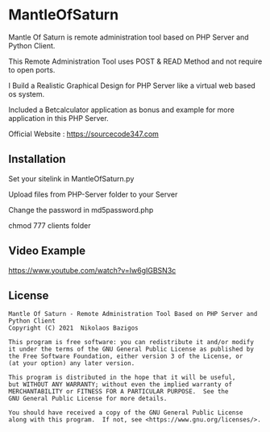 # MantleOfSaturn
Mantle Of Saturn is remote administration tool based on PHP Server and Python Client.

This Remote Administration Tool uses POST & READ Method and not require to open ports.

I Build a Realistic Graphical Design for PHP Server like a virtual web based os system.

Included a Betcalculator application as bonus and example for more application in this PHP Server.

Official Website : https://sourcecode347.com

## Installation ##
Set your sitelink in MantleOfSaturn.py

Upload files from PHP-Server folder to your Server

Change the password in md5password.php

chmod 777 clients folder

## Video Example ##
https://www.youtube.com/watch?v=Iw6gIGBSN3c

## License ##

    Mantle Of Saturn - Remote Administration Tool Based on PHP Server and Python Client
    Copyright (C) 2021  Nikolaos Bazigos

    This program is free software: you can redistribute it and/or modify
    it under the terms of the GNU General Public License as published by
    the Free Software Foundation, either version 3 of the License, or
    (at your option) any later version.

    This program is distributed in the hope that it will be useful,
    but WITHOUT ANY WARRANTY; without even the implied warranty of
    MERCHANTABILITY or FITNESS FOR A PARTICULAR PURPOSE.  See the
    GNU General Public License for more details.

    You should have received a copy of the GNU General Public License
    along with this program.  If not, see <https://www.gnu.org/licenses/>.
